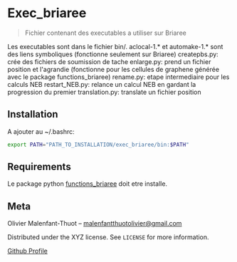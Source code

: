 # Exec_briaree
> Fichier contenant des executables a utiliser sur Briaree

Les executables sont dans le fichier bin/.
aclocal-1.\* et automake-1.\* sont des liens symboliques (fonctionne seulement sur Briaree)
createpbs.py: crée des fichiers de soumission de tache
enlarge.py: prend un fichier position et l'agrandie (fonctionne pour les cellules de graphene générée avec le package functions_briaree)
rename.py: etape intermediaire pour les calculs NEB
restart_NEB.py: relance un calcul NEB en gardant la progression du premier
translation.py: translate un fichier position


## Installation

A ajouter au ~/.bashrc:
```sh
export PATH="PATH_TO_INSTALLATION/exec_briaree/bin:$PATH"
```

## Requirements

Le package python [functions_briaree](https://github.com/OMalenfantThuot/functions_briaree) doit etre installe.

## Meta

Olivier Malenfant-Thuot – malenfantthuotolivier@gmail.com

Distributed under the XYZ license. See ``LICENSE`` for more information.

[Github Profile](https://github.com/OMalenfantThuot)
